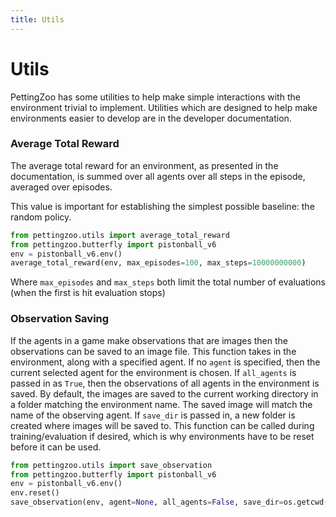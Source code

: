 ```yaml
---
title: Utils
---
```



# Utils

PettingZoo has some utilities to help make simple interactions with the environment trivial to implement. Utilities which are designed to help make environments easier to develop are in the developer documentation.

### Average Total Reward

The average total reward for an environment, as presented in the documentation, is summed over all agents over all steps in the episode, averaged over episodes.

This value is important for establishing the simplest possible baseline: the random policy.

``` python
from pettingzoo.utils import average_total_reward
from pettingzoo.butterfly import pistonball_v6
env = pistonball_v6.env()
average_total_reward(env, max_episodes=100, max_steps=10000000000)
```

Where `max_episodes` and `max_steps` both limit the total number of evaluations (when the first is hit evaluation stops)

[//]: # (### Manual Control)

[//]: # ()
[//]: # (Often, you want to be able to play before trying to learn it to get a better feel for it. Some of our games directly support this:)

[//]: # ()
[//]: # (``` python)

[//]: # (from pettingzoo.butterfly knights_archers_zombies_v10)

[//]: # (knights_archers_zombies_v10.manual_control&#40;<environment parameters>&#41;)

[//]: # (```)

[//]: # ()
[//]: # (Environments say if they support this functionality in their documentation, and what the specific controls are.)

[//]: # ()
[//]: # (### Random Demo)

[//]: # ()
[//]: # (You can also easily get a quick impression of them by watching a random policy control all the actions:)

[//]: # ()
[//]: # (``` python)

[//]: # (from pettingzoo.utils import random_demo)

[//]: # (random_demo&#40;env, render=True, episodes=1&#41;)

[//]: # (```)

[//]: # ()
[//]: # (### Playing Alongside Trained Policies)

[//]: # ()
[//]: # (Sometimes, you may want to control a singular agent and let the other agents be controlled by trained policies.)

[//]: # (Some games support this via:)

[//]: # ()
[//]: # (``` python)

[//]: # (import time)

[//]: # (from pettingzoo.butterfly import knights_archers_zombies_v10)

[//]: # ()
[//]: # (env = knights_archers_zombies_v10.env&#40;&#41;)

[//]: # (env.reset&#40;&#41;)

[//]: # ()
[//]: # (manual_policy = knights_archers_zombies_v10.ManualPolicy&#40;env&#41;)

[//]: # ()
[//]: # (for agent in env.agent_iter&#40;&#41;:)

[//]: # (    observation, reward, termination, truncation, info = env.last&#40;&#41;)

[//]: # ()
[//]: # (    if agent == manual_policy.agent:)

[//]: # (        action = manual_policy&#40;observation, agent&#41;)

[//]: # (    else:)

[//]: # (        action = policy&#40;observation, agent&#41;)

[//]: # ()
[//]: # (    env.step&#40;action&#41;)

[//]: # ()
[//]: # (    env.render&#40;&#41;)

[//]: # (    time.sleep&#40;0.05&#41;)

[//]: # ()
[//]: # (    if termination or truncation:)

[//]: # (        env.reset&#40;&#41;)

[//]: # (```)

[//]: # ()
[//]: # (`ManualPolicy` accepts several default arguments:)

[//]: # ()
[//]: # (`agent_id`: Accepts an integer for the agent in the environment that will be controlled via the keyboard. Use `manual_policy.availabla_agents` to query what agents are available and what are their indices.)

[//]: # ()
[//]: # (`show_obs`: Is a boolean which shows the observation from the currently selected agent, if available.)

### Observation Saving

If the agents in a game make observations that are images then the observations can be saved to an image file. This function takes in the environment, along with a specified agent. If no `agent` is specified, then the current selected agent for the environment is chosen. If `all_agents` is passed in as `True`, then the observations of all agents in the environment is saved. By default, the images are saved to the current working directory in a folder matching the environment name. The saved image will match the name of the observing agent. If `save_dir` is passed in, a new folder is created where images will be saved to. This function can be called during training/evaluation if desired, which is why environments have to be reset before it can be used.

``` python
from pettingzoo.utils import save_observation
from pettingzoo.butterfly import pistonball_v6
env = pistonball_v6.env()
env.reset()
save_observation(env, agent=None, all_agents=False, save_dir=os.getcwd())
```
